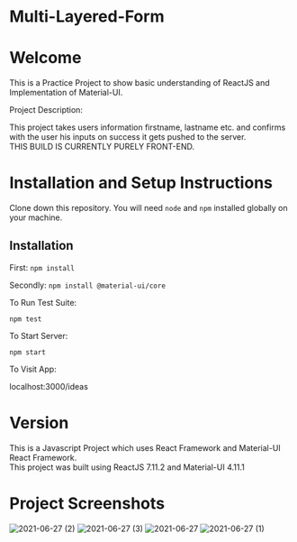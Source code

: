 # Multi-Layered-Form

<h1>Welcome</h1
  
This is a Practice Project to show basic understanding of ReactJS and Implementation of Material-UI.

Project Description: 
  
This project takes users information firstname, lastname etc. and confirms with the user his inputs on success it gets pushed to the server. 
<br>
THIS BUILD IS CURRENTLY PURELY FRONT-END.

<h1>Installation and Setup Instructions</h1>
Clone down this repository. You will need <code>node</code> and <code>npm</code> installed globally on your machine.

<h2>Installation</h2>

First:
<code>npm install</code>

Secondly:
<code>npm install @material-ui/core</code>

To Run Test Suite:

<code>npm test</code>

To Start Server:

<code>npm start</code>

To Visit App:

localhost:3000/ideas

<h1>Version</h1>
This is a Javascript Project which uses React Framework and Material-UI React Framework. <br>
This project was built using ReactJS 7.11.2 and Material-UI 4.11.1


<h1>Project Screenshots</h1>


![2021-06-27 (2)](https://user-images.githubusercontent.com/77567403/123551198-9ba55e80-d725-11eb-84b5-2bc1e6e57458.png)
![2021-06-27 (3)](https://user-images.githubusercontent.com/77567403/123551201-9e07b880-d725-11eb-897e-32ebfec47b9e.png)
![2021-06-27](https://user-images.githubusercontent.com/77567403/123551202-9f38e580-d725-11eb-9bff-ca2994965554.png)
![2021-06-27 (1)](https://user-images.githubusercontent.com/77567403/123551203-a102a900-d725-11eb-8413-34f34ff155f4.png)



